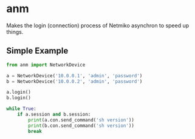 # anm
Makes the login (connection) process of Netmiko asynchron to speed up things.

## Simple Example
```python
from anm import NetworkDevice

a = NetworkDevice('10.0.0.1', 'admin', 'password')
b = NetworkDevice('10.0.0.2', 'admin', 'password')

a.login()
b.login()

while True:
    if a.session and b.session:
        print(a.con.send_command('sh version'))
        print(b.con.send_command('sh version'))
        break
```

